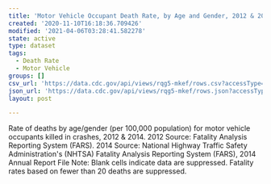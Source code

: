 ```yaml
---
title: 'Motor Vehicle Occupant Death Rate, by Age and Gender, 2012 & 2014, All States'
created: '2020-11-10T16:18:36.709426'
modified: '2021-04-06T03:28:41.582278'
state: active
type: dataset
tags:
  - Death Rate
  - Motor Vehicle
groups: []
csv_url: 'https://data.cdc.gov/api/views/rqg5-mkef/rows.csv?accessType=DOWNLOAD'
json_url: 'https://data.cdc.gov/api/views/rqg5-mkef/rows.json?accessType=DOWNLOAD'
layout: post

---
```

Rate of deaths by age/gender (per 100,000 population) for motor vehicle occupants killed in crashes, 2012 & 2014. 2012 Source: Fatality Analysis Reporting System (FARS). 2014 Source: National Highway Traffic Safety Administration's (NHTSA) Fatality Analysis Reporting System (FARS), 2014 Annual Report File Note: Blank cells indicate data are suppressed. Fatality rates based on fewer than 20 deaths are suppressed.
